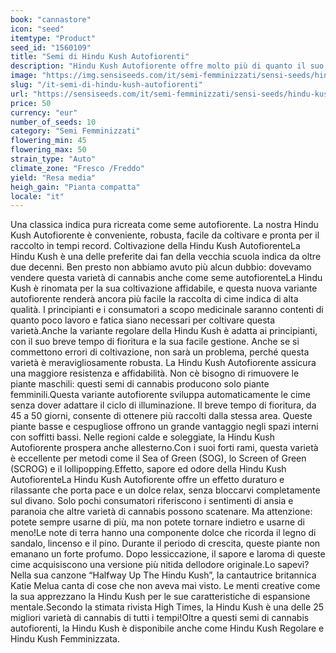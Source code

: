 ```yaml
---
book: "cannastore"
icon: "seed"
itemtype: "Product"
seed_id: "1560109"
title: "Semi di Hindu Kush Autofiorenti"
description: "Hindu Kush Autofiorente offre molto più di quanto il suo basso prezzo suggerisce. È facile da coltivare, resistente e ha un effetto duraturo e leggero."
image: "https://img.sensiseeds.com/it/semi-femminizzati/sensi-seeds/hindu-kush-autoflowering-image.png"
slug: "/it-semi-di-hindu-kush-autofiorenti"
url: "https://sensiseeds.com/it/semi-femminizzati/sensi-seeds/hindu-kush-autoflowering?a_aid=cannastore"
price: 50
currency: "eur"
number_of_seeds: 10
category: "Semi Femminizzati"
flowering_min: 45
flowering_max: 50
strain_type: "Auto"
climate_zone: "Fresco /Freddo"
yield: "Resa media"
heigh_gain: "Pianta compatta"
locale: "it"
---
```

Una classica indica pura ricreata come seme autofiorente. La nostra Hindu Kush Autofiorente è conveniente, robusta, facile da coltivare e pronta per il raccolto in tempi record. Coltivazione della Hindu Kush AutofiorenteLa Hindu Kush è una delle preferite dai fan della vecchia scuola indica da oltre due decenni. Ben presto non abbiamo avuto più alcun dubbio: dovevamo vendere questa varietà di cannabis anche come seme autofiorenteLa Hindu Kush è rinomata per la sua coltivazione affidabile, e questa nuova variante autofiorente renderà ancora più facile la raccolta di cime indica di alta qualità. I principianti e i consumatori a scopo medicinale saranno contenti di quanto poco lavoro e fatica siano necessari per coltivare questa varietà.Anche la variante regolare della Hindu Kush è adatta ai principianti, con il suo breve tempo di fioritura e la sua facile gestione. Anche se si commettono errori di coltivazione, non sarà un problema, perché questa varietà è meravigliosamente robusta. La Hindu Kush Autofiorente assicura una maggiore resistenza e affidabilità. Non cè bisogno di rimuovere le piante maschili: questi semi di cannabis producono solo piante femminili.Questa variante autofiorente sviluppa automaticamente le cime senza dover adattare il ciclo di illuminazione. Il breve tempo di fioritura, da 45 a 50 giorni, consente di ottenere più raccolti dalla stessa area. Queste piante basse e cespugliose offrono un grande vantaggio negli spazi interni con soffitti bassi. Nelle regioni calde e soleggiate, la Hindu Kush Autofiorente prospera anche allesterno.Con i suoi forti rami, questa varietà è eccellente per metodi come il Sea of Green (SOG), lo Screen of Green (SCROG) e il lollipopping.Effetto, sapore ed odore della Hindu Kush AutofiorenteLa Hindu Kush Autofiorente offre un effetto duraturo e rilassante che porta pace e un dolce relax, senza bloccarvi completamente sul divano. Solo pochi consumatori riferiscono i sentimenti di ansia e paranoia che altre varietà di cannabis possono scatenare. Ma attenzione: potete sempre usarne di più, ma non potete tornare indietro e usarne di meno!Le note di terra hanno una componente dolce che ricorda il legno di sandalo, lincenso e il pino. Durante il periodo di crescita, queste piante non emanano un forte profumo. Dopo lessiccazione, il sapore e laroma di queste cime acquisiscono una versione più nitida dellodore originale.Lo sapevi?Nella sua canzone “Halfway Up The Hindu Kush”, la cantautrice britannica Katie Melua canta di cose che non aveva mai visto. Le menti creative come la sua apprezzano la Hindu Kush per le sue caratteristiche di espansione mentale.Secondo la stimata rivista High Times, la Hindu Kush è una delle 25 migliori varietà di cannabis di tutti i tempi!Oltre a questi semi di cannabis autofiorenti, la Hindu Kush è disponibile anche come Hindu Kush Regolare e Hindu Kush Femminizzata.
